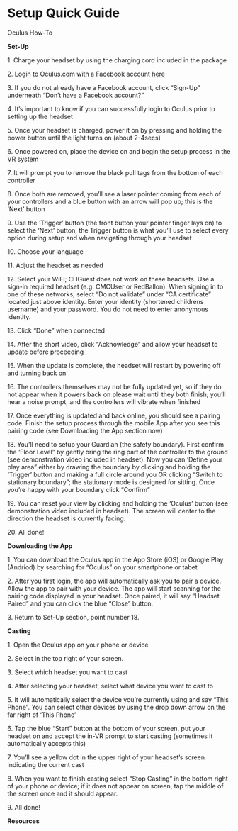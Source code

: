 # Setup Quick Guide

Oculus How-To

**Set-Up**

1\. Charge your headset by using the charging cord included in the package

2\. Login to Oculus.com with a Facebook account [here](https://auth.oculus.com/login/?redirect\_uri=https%3A%2F%2Fwww.oculus.com%2F)

3\. If you do not already have a Facebook account, click “Sign-Up” underneath “Don’t have a Facebook account?”

4\. It’s important to know if you can successfully login to Oculus prior to setting up the headset

5\. Once your headset is charged, power it on by pressing and holding the power button until the light turns on (about 2-4secs)

6\. Once powered on, place the device on and begin the setup process in the VR system

7\. It will prompt you to remove the black pull tags from the bottom of each controller

8\. Once both are removed, you’ll see a laser pointer coming from each of your controllers and a blue button with an arrow will pop up; this is the ‘Next’ button

9\. Use the ‘Trigger’ button (the front button your pointer finger lays on) to select the ‘Next’ button; the Trigger button is what you’ll use to select every option during setup and when navigating through your headset

10\. Choose your language

11\. Adjust the headset as needed

12\. Select your WiFi; CHGuest does not work on these headsets. Use a sign-in required headset (e.g. CMCUser or RedBallon). When signing in to one of these networks, select “Do not validate” under “CA certificate” located just above identity. Enter your identity (shortened childrens username) and your password. You do not need to enter anonymous identity.

13\. Click “Done” when connected

14\. After the short video, click “Acknowledge” and allow your headset to update before proceeding

15\. When the update is complete, the headset will restart by powering off and turning back on

16\. The controllers themselves may not be fully updated yet, so if they do not appear when it powers back on please wait until they both finish; you’ll hear a noise prompt, and the controllers will vibrate when finished

17\. Once everything is updated and back online, you should see a pairing code. Finish the setup process through the mobile App after you see this pairing code (see Downloading the App section now)

18\. You’ll need to setup your Guardian (the safety boundary). First confirm the ‘Floor Level” by gently bring the ring part of the controller to the ground (see demonstration video included in headset). Now you can ‘Define your play area” either by drawing the boundary by clicking and holding the ‘Trigger’ button and making a full circle around you OR clicking “Switch to stationary boundary”; the stationary mode is designed for sitting. Once you’re happy with your boundary click “Confirm”

19\. You can reset your view by clicking and holding the ‘Oculus’ button (see demonstration video included in headset). The screen will center to the direction the headset is currently facing.

20\. All done!

**Downloading the App**

1\. You can download the Oculus app in the App Store (iOS) or Google Play (Andriod) by searching for “Oculus” on your smartphone or tabet

2\. After you first login, the app will automatically ask you to pair a device. Allow the app to pair with your device. The app will start scanning for the pairing code displayed in your headset. Once paired, it will say “Headset Paired” and you can click the blue “Close” button.

3\. Return to Set-Up section, point number 18.

**Casting**

1\. Open the Oculus app on your phone or device

2\. Select in the top right of your screen.

3\. Select which headset you want to cast

4\. After selecting your headset, select what device you want to cast to

5\. It will automatically select the device you’re currently using and say “This Phone”. You can select other devices by using the drop down arrow on the far right of ‘This Phone’

6\. Tap the blue “Start” button at the bottom of your screen, put your headset on and accept the in-VR prompt to start casting (sometimes it automatically accepts this)

7\. You’ll see a yellow dot in the upper right of your headset’s screen indicating the current cast

8\. When you want to finish casting select “Stop Casting” in the bottom right of your phone or device; if it does not appear on screen, tap the middle of the screen once and it should appear.

9\. All done!

**Resources**
